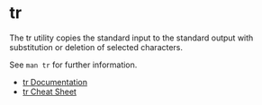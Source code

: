 # tr

The tr utility copies the standard input to the standard output with substitution or deletion of selected characters.

See `man tr` for further information.

- [tr Documentation](https://linuxcommand.org/lc3_man_pages/tr1.html)
- [tr Cheat Sheet](https://linuxopsys.com/topics/tr-command-in-linux)
